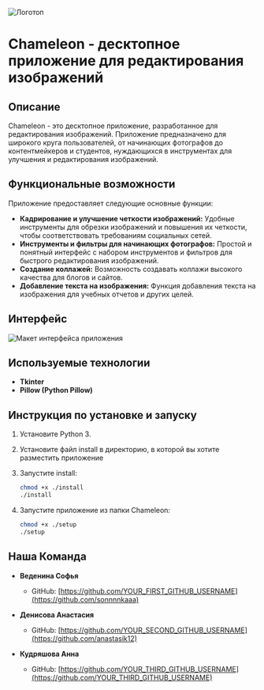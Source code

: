 ![Логотоп](https://i.postimg.cc/gcwDf5yz/1-1.jpg)

# Chameleon - десктопное приложение для редактирования изображений

## Описание

Chameleon - это десктопное приложение, разработанное для редактирования изображений. Приложение предназначено для широкого круга пользователей, от начинающих фотографов до контентмейкеров и студентов, нуждающихся в инструментах для улучшения и редактирования изображений.

## Функциональные возможности

Приложение предоставляет следующие основные функции:

*   **Кадрирование и улучшение четкости изображений:**  Удобные инструменты для обрезки изображений и повышения их четкости, чтобы соответствовать требованиям социальных сетей.
*   **Инструменты и фильтры для начинающих фотографов:**  Простой и понятный интерфейс с набором инструментов и фильтров для быстрого редактирования изображений.
*   **Создание коллажей:**  Возможность создавать коллажи высокого качества для блогов и сайтов.
*   **Добавление текста на изображения:**  Функция добавления текста на изображения для учебных отчетов и других целей.


## Интерфейс

![Макет интерфейса приложения](https://i.postimg.cc/zfsB3VQP/Mac-Book-Pro-14-1.png)


## Используемые технологии

*   **Tkinter**  
*   **Pillow (Python Pillow)** 


## Инструкция по установке и запуску

1.  Установите Python 3.
2.  Установите файл install в директорию, в которой вы хотите разместить приложение
3.  Запустите install:

    ```bash
    chmod +x ./install
    ./install
    ```

4.  Запустите приложение из папки Chameleon:

    ```bash
    chmod +x ./setup
    ./setup
    ```


## Наша Команда

* **Веденина Софья** 
  * GitHub: [https://github.com/YOUR_FIRST_GITHUB_USERNAME](https://github.com/sonnnnkaaa)

* **Денисова Анастасия** 
  * GitHub: [https://github.com/YOUR_SECOND_GITHUB_USERNAME](https://github.com/anastasik12)

* **Кудряшова Анна** 
  * GitHub: [https://github.com/YOUR_THIRD_GITHUB_USERNAME](https://github.com/YOUR_THIRD_GITHUB_USERNAME)

